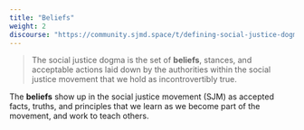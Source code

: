 ```yaml
---
title: "Beliefs"
weight: 2
discourse: "https://community.sjmd.space/t/defining-social-justice-dogma"
---
```


> The social justice dogma is the set of **beliefs**, stances, and acceptable actions laid down by the authorities within the social justice movement that we hold as incontrovertibly true.

The **beliefs** show up in the social justice movement (SJM) as accepted facts, truths, and principles that we learn as we become part of the movement, and work to teach others.
